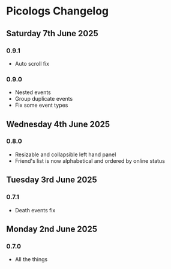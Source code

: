 # Picologs Changelog

## Saturday 7th June 2025

### 0.9.1

* Auto scroll fix

### 0.9.0

* Nested events
* Group duplicate events
* Fix some event types

## Wednesday 4th June 2025

### 0.8.0

* Resizable and collapsible left hand panel
* Friend's list is now alphabetical and ordered by online status

## Tuesday 3rd June 2025

### 0.7.1

* Death events fix

## Monday 2nd June 2025

### 0.7.0

* All the things
